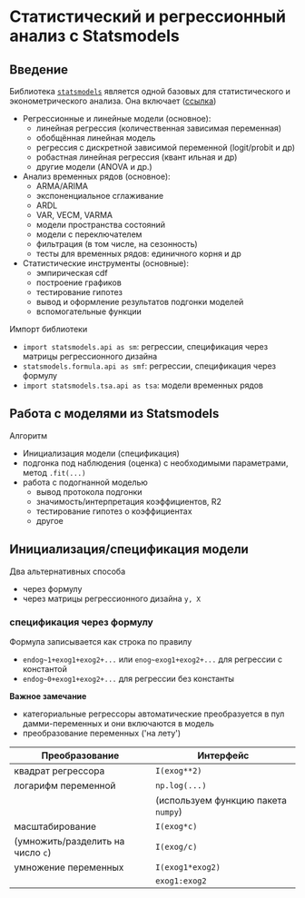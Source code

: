 # Статистический и регрессионный анализ с Statsmodels

## Введение

Библиотека [`statsmodels`](https://www.statsmodels.org/) является одной базовых для статистического и эконометрического анализа.
Она включает ([ссылка](https://www.statsmodels.org/stable/user-guide.html))

- Регрессионные и линейные модели (основное):
	- линейная регрессия (количественная зависимая переменная)
	- обобщённая линейная модель
	- регрессия с дискретной зависимой переменной (logit/probit и др)
	- робастная линейная регрессия (квант ильная и др)
	- другие модели (ANOVA и др.)
- Анализ временных рядов (основное):
	- ARMA/ARIMA
	- экспоненциальное сглаживание
	- ARDL
	- VAR, VECM, VARMA
	- модели пространства состояний
	- модели с переключателем
	- фильтрация (в том числе, на сезонность)
	- тесты для временных рядов: единичного корня и др
- Статистические инструменты (основные):
	- эмпирическая cdf
	- построение графиков
	- тестирование гипотез
	- вывод и оформление результатов подгонки моделей
	- вспомогательные функции

Импорт библиотеки

- `import statsmodels.api as sm`: регрессии, спецификация через матрицы регрессионного дизайна
- `statsmodels.formula.api as smf`: регрессии, спецификация через формулу
- `import statsmodels.tsa.api as tsa`: модели временных рядов

## Работа с моделями из Statsmodels

Алгоритм
* Инициализация модели (спецификация)
* подгонка под наблюдения (оценка) с необходимыми параметрами, метод `.fit(...)`
* работа с подогнанной моделью
	- вывод протокола подгонки
	- значимость/интерпретация коэффициентов, R2
	- тестирование гипотез о коэффициентах
	- другое

## Инициализация/спецификация модели

Два альтернативных способа 
- через формулу
- через матрицы регрессионного дизайна `y, X`

### спецификация через формулу

Формула записывается как строка по правилу 
- `endog~1+exog1+exog2+...` или `enog~exog1+exog2+...` для регрессии с константой
- `endog~0+exog1+exog2+...` для регрессии без константы

**Важное замечание**
- категориальные регрессоры автоматические преобразуется в пул дамми-переменных и они включаются в модель
- преобразование переменных ('на лету')

|Преобразование|Интерфейс|
|-|-|
|квадрат регрессора|`I(exog**2)`|
|логарифм переменной|`np.log(...)`|
||(используем функцию пакета `numpy`)|
|масштабирование|`I(exog*c)`|
|(умножить/разделить на число `c`)|`I(exog/c)`|
|умножение переменных|`I(exog1*exog2)`|
||`exog1:exog2`|


